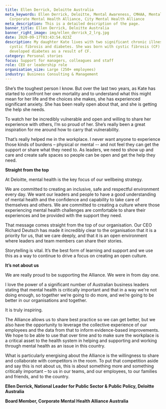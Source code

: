 ```yaml
---
title: Ellen Derrick, Deloitte Australia
meta_keywords: Ellen Derrick, Deloitte, Mental Awareness, CMHAA, Mental Health,
  Corporate Mental Health Alliance, City Mental Health Alliance
meta_description: This is a detailed description of the page.
banner_title: Ellen Derrick, Deloitte Australia
banner_right_image: img/ellen_derrick_2_lrg.jpg
date: 2020-09-17T03:43:54.023Z
description: My daughter Kate lives with two significant chronic illnesses,
  cystic fibrosis and diabetes. She was born with cystic fibrosis (CF) and
  developed diabetes as a result of CF.
category: Personal stories
focus: Support for managers, colleagues and staff
role: CEO or leadership role
organisation_size: Large (250+ employees)
industry: Business Consulting & Management
---
```

She’s the toughest person I know. But over the last two years, as Kate has started to confront her own mortality and to understand what this might mean for her life and the choices she makes, she has experienced significant anxiety. She has been really open about that, and she is getting the help she needs.

To watch her be incredibly vulnerable and open and willing to share her experience with others, I’m so proud of her. She’s really been a great inspiration for me around how to carry that vulnerability.

That’s really helped me in the workplace. I never want anyone to experience those kinds of burdens – physical or mental -- and not feel they can get the support or share what they need to. As leaders, we need to show up and care and create safe spaces so people can be open and get the help they need.

**Straight from the top**

At Deloitte, mental health is the key focus of our wellbeing strategy.

We are committed to creating an inclusive, safe and respectful environment every day. We want our leaders and people to have a good understanding of mental health and the confidence and capability to take care of themselves and others. We are committed to creating a culture where those experiencing mental health challenges are comfortable to share their experiences and be provided with the support they need.

That message comes straight from the top of our organisation. Our CEO Richard Deutsch has made it incredibly clear to the organisation that it is a priority for us, that we care deeply, and that it is an open environment where leaders and team members can share their stories.

Storytelling is vital. It’s the best form of learning and support and we use this as a way to continue to drive a focus on creating an open culture.

**It’s not about us**

We are really proud to be supporting the Alliance. We were in from day one.

I love the power of a significant number of Australian business leaders stating that mental health is critically important and that in a way we're not doing enough, so together we’re going to do more, and we’re going to be better in our organisations and together.

It is truly inspiring.

The Alliance allows us to share best practice so we can get better, but we also have the opportunity to leverage the collective experience of our employees and the data from that to inform evidence-based improvements. We hope to be able to use that over time and to make sure the workplace is a critical asset to the health system in helping and supporting and working through mental health as an issue in this country.

What is particularly energising about the Alliance is the willingness to share and collaborate with competitors in the room. To put that competition aside and say this is not about us, this is about something more and something critically important – to us in our teams, and our employees, to our families and friends, and to the country.

**Ellen Derrick, National Leader for Public Sector & Public Policy, Deloitte Australia**

**Board Member, Corporate Mental Health Alliance Australia**